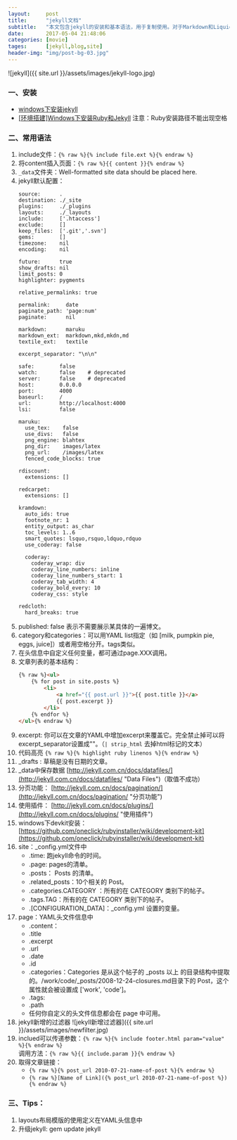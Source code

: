 ```yaml
---
layout:     post
title:      "jekyll文档"
subtitle:   "本文包含jekyll的安装和基本语法，用于复制使用。对于Markdown和Liquid语法单独成文。"
date:       2017-05-04 21:48:06
categories: [movie]
tages:      [jekyll,blog,site]
header-img: "img/post-bg-03.jpg"
---
```


![jekyll]({{ site.url }}/assets/images/jekyll-logo.jpg)
### 一、安装
* [windows下安装jekyll](http://jingyan.baidu.com/article/925f8cb8f6422ac0dde056ee.html)
* [[环境搭建]Windows下安装Ruby和Jekyll](http://blog.csdn.net/qiujuer/article/details/44620019)
注意：Ruby安装路径不能出现空格

### 二、常用语法
1. include文件：`{% raw %}{% include file.ext %}{% endraw %}`
2. 将content插入页面：`{% raw %}{{ content }}{% endraw %}`
3. `_data`文件夹：Well-formatted site data should be placed here.
4. jekyll默认配置：
	```
	source:      .
	destination: ./_site
	plugins:     ./_plugins
	layouts:     ./_layouts
	include:     ['.htaccess']
	exclude:     []
	keep_files:  ['.git','.svn']
	gems:        []
	timezone:    nil
	encoding:    nil
	
	future:      true
	show_drafts: nil
	limit_posts: 0
	highlighter: pygments
	
	relative_permalinks: true
	
	permalink:     date
	paginate_path: 'page:num'
	paginate:      nil
	
	markdown:      maruku
	markdown_ext:  markdown,mkd,mkdn,md
	textile_ext:   textile
	
	excerpt_separator: "\n\n"
	
	safe:        false
	watch:       false    # deprecated
	server:      false    # deprecated
	host:        0.0.0.0
	port:        4000
	baseurl:     /
	url:         http://localhost:4000
	lsi:         false
	
	maruku:
	  use_tex:    false
	  use_divs:   false
	  png_engine: blahtex
	  png_dir:    images/latex
	  png_url:    /images/latex
	  fenced_code_blocks: true
	
	rdiscount:
	  extensions: []
	
	redcarpet:
	  extensions: []
	
	kramdown:
	  auto_ids: true
	  footnote_nr: 1
	  entity_output: as_char
	  toc_levels: 1..6
	  smart_quotes: lsquo,rsquo,ldquo,rdquo
	  use_coderay: false
	
	  coderay:
	    coderay_wrap: div
	    coderay_line_numbers: inline
	    coderay_line_numbers_start: 1
	    coderay_tab_width: 4
	    coderay_bold_every: 10
	    coderay_css: style
	
	redcloth:
	  hard_breaks: true
	```
5. published: false    表示不需要展示某具体的一遍博文。
6. category和categories：可以用YAML list指定（如 [milk, pumpkin pie, eggs, juice]）或者用空格分开。tags类似。
7. 在头信息中自定义任何变量，都可通过page.XXX调用。
8. 文章列表的基本结构：   
	```html
	{% raw %}<ul>
		{% for post in site.posts %}
			<li>
				<a href="{{ post.url }}">{{ post.title }}</a>
				{{ post.excerpt }}
			</li>
		{% endfor %}
	</ul>{% endraw %}
	```
9. excerpt: 你可以在文章的YAML中增加excerpt来覆盖它。完全禁止掉可以将excerpt_separator设置成""。（`| strip_html` 去掉html标记的文本）
10. 代码高亮 `{% raw %}{% highlight ruby linenos %}{% endraw %}`
11. _drafts : 草稿是没有日期的文章。
12. _data中保存数据  [http://jekyll.com.cn/docs/datafiles/](http://jekyll.com.cn/docs/datafiles/ "Data Files")（取值不成功）
13. 分页功能： [http://jekyll.com.cn/docs/pagination/](http://jekyll.com.cn/docs/pagination/ "分页功能")
14. 使用插件： [http://jekyll.com.cn/docs/plugins/](http://jekyll.com.cn/docs/plugins/ "使用插件")
15. windows下devkit安装： [https://github.com/oneclick/rubyinstaller/wiki/development-kit](https://github.com/oneclick/rubyinstaller/wiki/development-kit)
16. site：_config.yml文件中
	* .time: 跑jekyll命令的时间。
	* .page: pages的清单。
	* .posts： Posts 的清单。
	* .related_posts：10个相关的 Post。
	* .categories.CATEGORY ：所有的在 CATEGORY 类别下的帖子。
	* .tags.TAG：所有的在 CATEGORY 类别下的帖子。
	* .[CONFIGURATION_DATA]：_config.yml 设置的变量。
17. page：YAML头文件信息中
	* .content：
	* .title
	* .excerpt
	* .url
	* .date
	* .id
	* .categories：Categories 是从这个帖子的 _posts 以上 的目录结构中提取的。/work/code/_posts/2008-12-24-closures.md目录下的 Post，这个属性就会被设置成 ['work', 'code']。
	* .tags:
	* .path
	* 任何你自定义的头文件信息都会在 page 中可用。
18. jekyll新增的过滤器
![jekyll新增过滤器]({{ site.url }}/assets/images/newfilter.jpg)  
19. inclued可以传递参数：`{% raw %}{% include footer.html param="value" %}{% endraw %}`  
      调用方法：`{% raw %}{{ include.param }}{% endraw %}`
20. 取得文章链接：
	* `{% raw %}{% post_url 2010-07-21-name-of-post %}{% endraw %}`
	* `{% raw %}[Name of Link]({% post_url 2010-07-21-name-of-post %}){% endraw %}`


### 三、Tips：
1. layouts布局模版的使用定义在YAML头信息中
2. 升级jekyll: gem update jekyll
